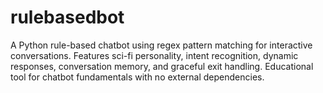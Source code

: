 # rulebasedbot
A Python rule-based chatbot using regex pattern matching for interactive conversations. Features sci-fi personality, intent recognition, dynamic responses, conversation memory, and graceful exit handling. Educational tool for chatbot fundamentals with no external dependencies.
